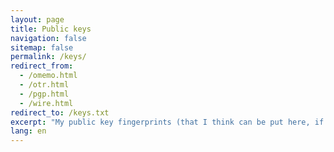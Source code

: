 ```yaml
---
layout: page
title: Public keys
navigation: false
sitemap: false
permalink: /keys/
redirect_from:
  - /omemo.html
  - /otr.html
  - /pgp.html
  - /wire.html
redirect_to: /keys.txt
excerpt: "My public key fingerprints (that I think can be put here, if I am missing something, tell me) for secure communication with me."
lang: en
---
```

